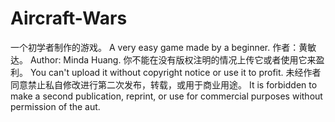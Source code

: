 # Aircraft-Wars
一个初学者制作的游戏。
A very easy game made by a beginner.
作者：黄敏达。
Author: Minda Huang.
你不能在没有版权注明的情况上传它或者使用它来盈利。
You can't upload it without copyright notice or use it to profit.
未经作者同意禁止私自修改进行第二次发布，转载，或用于商业用途。
It is forbidden to make a second publication, reprint, or use for commercial purposes without permission of the aut.
